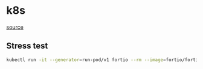 # k8s

[source](https://www.youtube.com/watch?v=mnWEKcltpX0)

## Stress test

```sh
kubectl run -it --generator=run-pod/v1 fortio --rm --image=fortio/fortio -- load -qps 900 -t 100s -c 70 "http://hotserver-service/"
```
